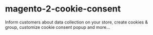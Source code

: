 # magento-2-cookie-consent
Inform customers about data collection on your store, create cookies &amp; group, customize cookie consent popup and more...
